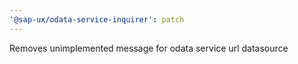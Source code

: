 ```yaml
---
'@sap-ux/odata-service-inquirer': patch
---
```


Removes unimplemented message for odata service url datasource
